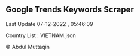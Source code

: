 

## Google Trends Keywords Scraper 
 
Last Update 07-12-2022 , 05:46:09

Country List :
VIETNAM.json



© Abdul Muttaqin 
